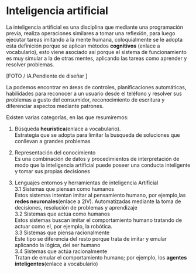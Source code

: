 # Inteligencia artificial

La inteligencia artificial es una disciplina que mediante una programación previa, realiza operaciones similares a tomar una reflexión, para luego ejecutar tareas imitando a la mente humana, coloquialmente se le adopta esta definición porque se aplican métodos **cognitivos** (enlace a vocabulario), esto viene asociado así porque el sistema de funcionamiento es muy simular a la de otras mentes, aplicando las tareas como aprender y resolver problemas.

[FOTO / IA.Pendiente de diseñar  ]

La podemos encontrar en áreas de controles, planificaciones automáticas, habilidades para reconocer a un usuario desde el teléfono y resolver sus problemas a gusto del consumidor, reconocimiento de escritura y diferenciar aspectos mediante patrones. 

Existen varias categorías, en las que resumiremos:    
1. Búsqueda **heurística**(enlace a vocabulario).   
Estrategia que se adopta para limitar la busqueda de soluciones que conllevan a grandes problemas

2. Representación del conocimiento  
Es una combinación de datos y procedimientos de interpretación de modo que la inteligencia artificial puede poseer una conducta inteligente y tomar sus propias decisiones 

3.	Lenguajes entornos y herramientas de inteligencia Artificial   
    3.1	Sistemas que piensan como humanos      
    Estos sistemas intentan imitar al pensamiento humano, por ejemplo,las **redes neuronales**(enlace a 2IV). Automatizadas mediante la toma de decisiones, resolución de problemas y aprendizaje       
    3.2	Sistemas que actúa como humanos   
    Estos sistemas buscan imitar el comportamiento humano tratando de actuar como el, por ejemplo, la robótica.     
    3.3	Sistemas que piensa racionalmente  
    Este tipo se diferencia del resto porque trata de imitar y emular aplicando la lógica, del ser humano   
    3.4	Sistemas que actúa racionalmente  
    Tratan de emular el comportamiento humano; por ejemplo, los **agentes inteligentes**(enlace a vocabulario) 
